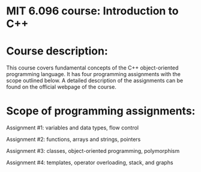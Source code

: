 # MIT 6.096 course: Introduction to C++ 

# Course description: 

This course covers fundamental concepts of the C++ object-oriented programming language. It has four programming assignments with the scope outlined below. A detailed description of the assignments can be found on the official webpage of the course. 

# Scope of programming assignments:

Assignment #1: variables and data types, flow control 

Assignment #2: functions, arrays and strings, pointers

Assignment #3: classes, object-oriented programming, polymorphism 

Assignment #4: templates, operator overloading, stack, and graphs 
